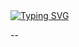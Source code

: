 <a href="https://git.io/typing-svg">
  <img src="https://readme-typing-svg.demolab.com?font=Anton&size=80&pause=1000&color=FF0000&center=true&vCenter=true&width=1000&height=200&lines=☾FELICIAN☽;VERSION+2025;BY+DEV+☾FELICIAN☽" alt="Typing SVG" />
</a>

--
